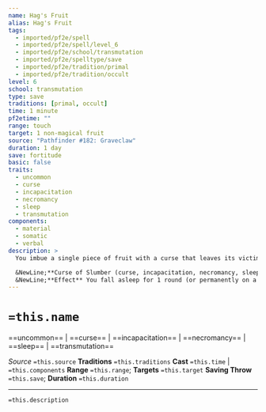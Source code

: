```yaml
---
name: Hag's Fruit
alias: Hag's Fruit
tags:
  - imported/pf2e/spell
  - imported/pf2e/spell/level_6
  - imported/pf2e/school/transmutation
  - imported/pf2e/spelltype/save
  - imported/pf2e/tradition/primal
  - imported/pf2e/tradition/occult
level: 6
school: transmutation
type: save
traditions: [primal, occult]
time: 1 minute
pf2etime: ""
range: touch
target: 1 non-magical fruit
source: "Pathfinder #182: Graveclaw"
duration: 1 day
save: fortitude
basic: false
traits:
  - uncommon
  - curse
  - incapacitation
  - necromancy
  - sleep
  - transmutation
components:
  - material
  - somatic
  - verbal
description: >
  You imbue a single piece of fruit with a curse that leaves its victims in a magical sleep. The first person to eat the fruit within the spell's duration is subject to the Curse of Slumber, using your spell DC as the saving throw DC of the curse.

  &NewLine;**Curse of Slumber (curse, incapacitation, necromancy, sleep) Level 11**
  &NewLine;**Effect** You fall asleep for 1 round (or permanently on a critical failure) and seem to be dead; a creature must succeed at a DC 30 Medicine check to realize you're alive. Noise doesn't awaken you, but taking damage gives you a new saving throw against the curse.
---
```

# `=this.name`
==uncommon== | ==curse== | ==incapacitation== | ==necromancy== | ==sleep== | ==transmutation==

*Source* `=this.source`
**Traditions** `=this.traditions`
**Cast** `=this.time` | `=this.components`
**Range** `=this.range`; **Targets** `=this.target`
**Saving Throw** `=this.save`; **Duration** `=this.duration`

***
`=this.description`